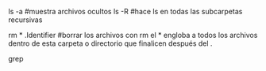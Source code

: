 

ls -a #muestra archivos ocultos
ls -R #hace ls en todas las subcarpetas recursivas





rm * .Identifier #borrar los archivos con rm el * engloba a todos los archivos dentro de esta carpeta o directorio que finalicen después del .

grep

